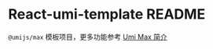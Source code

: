 # React-umi-template README

`@umijs/max` 模板项目，更多功能参考 [Umi Max 简介](https://umijs.org/docs/max/introduce)
